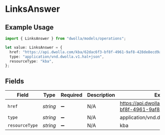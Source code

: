 # LinksAnswer

## Example Usage

```typescript
import { LinksAnswer } from "dwolla/models/operations";

let value: LinksAnswer = {
  href: "https://api.dwolla.com/kba/62dac6f3-bf8f-4961-9af8-428de8ecd9a4",
  type: "application/vnd.dwolla.v1.hal+json",
  resourceType: "kba",
};
```

## Fields

| Field                                                           | Type                                                            | Required                                                        | Description                                                     | Example                                                         |
| --------------------------------------------------------------- | --------------------------------------------------------------- | --------------------------------------------------------------- | --------------------------------------------------------------- | --------------------------------------------------------------- |
| `href`                                                          | *string*                                                        | :heavy_minus_sign:                                              | N/A                                                             | https://api.dwolla.com/kba/62dac6f3-bf8f-4961-9af8-428de8ecd9a4 |
| `type`                                                          | *string*                                                        | :heavy_minus_sign:                                              | N/A                                                             | application/vnd.dwolla.v1.hal+json                              |
| `resourceType`                                                  | *string*                                                        | :heavy_minus_sign:                                              | N/A                                                             | kba                                                             |